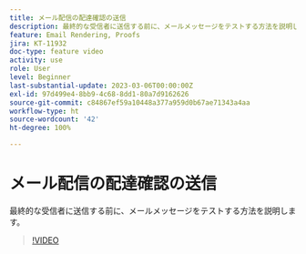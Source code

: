 ```yaml
---
title: メール配信の配達確認の送信
description: 最終的な受信者に送信する前に、メールメッセージをテストする方法を説明します。
feature: Email Rendering, Proofs
jira: KT-11932
doc-type: feature video
activity: use
role: User
level: Beginner
last-substantial-update: 2023-03-06T00:00:00Z
exl-id: 97d499e4-8bb9-4c68-8dd1-80a7d9162626
source-git-commit: c84867ef59a10448a377a959d0b67ae71343a4aa
workflow-type: ht
source-wordcount: '42'
ht-degree: 100%

---
```


# メール配信の配達確認の送信

最終的な受信者に送信する前に、メールメッセージをテストする方法を説明します。

>[!VIDEO](https://video.tv.adobe.com/v/3416038/?quality=12&learn=on)
